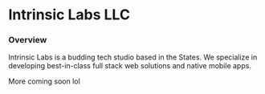 # Intrinsic Labs LLC

### Overview
Intrinsic Labs is a budding tech studio based in the States. We specialize in developing best-in-class full stack web solutions and native mobile apps.

More coming soon lol
